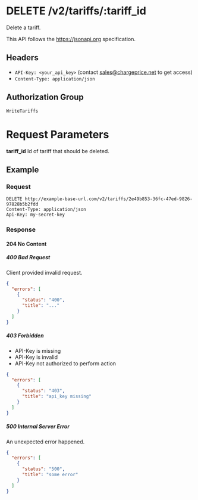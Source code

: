 # DELETE /v2/tariffs/:tariff_id

Delete a tariff.

This API follows the https://jsonapi.org specification.

## Headers

* `API-Key: <your_api_key>` (contact sales@chargeprice.net to get access)
* `Content-Type: application/json`

## Authorization Group

`WriteTariffs`

# Request Parameters

**tariff_id** Id of tariff that should be deleted.

## Example

### Request

```http
DELETE http://example-base-url.com/v2/tariffs/2e49b853-36fc-47ed-9826-97828b5b2fdd
Content-Type: application/json
Api-Key: my-secret-key
```

### Response

#### 204 No Content

##### 400 Bad Request

Client provided invalid request.

```json
{
  "errors": [
    {
      "status": "400",
      "title": "..."
    }
  ]
}
```

##### 403 Forbidden

* API-Key is missing
* API-Key is invalid
* API-Key not authorized to perform action

```json
{
  "errors": [
    {
      "status": "403",
      "title": "api_key missing"
    }
  ]
}
```

##### 500 Internal Server Error

An unexpected error happened.

```json
{
  "errors": [
    {
      "status": "500",
      "title": "some error"
    }
  ]
}
```